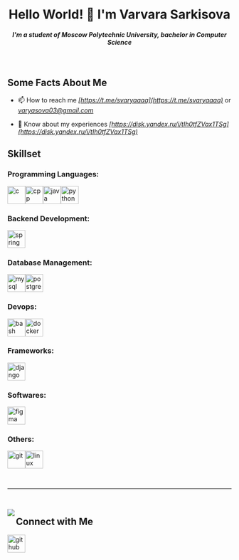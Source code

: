<h1 align="center">Hello World! 👋 I'm Varvara Sarkisova</h1>

<h5 align="center">I'm a student of Moscow Polytechnic University, bachelor in Computer Science
</h5><br>

<h2 align="left">Some Facts About Me</h2>

- 📫 How to reach me *[https://t.me/svaryaaaa](https://t.me/svaryaaaa)* or *[varyasova03@gmail.com](varyasova03@gmail.com)*

- 📄 Know about my experiences *[https://disk.yandex.ru/i/tIh0tfZVax1TSg](https://disk.yandex.ru/i/tIh0tfZVax1TSg)*

<h2 align="left">Skillset</h2>

<h3 align="left">Programming Languages:</h3>

<p align='left'><img src="https://raw.githubusercontent.com/ryantusi/Github_Profile_README_Generator/main/src/images/icons/ProgrammingLanguages/c.svg" width='40' height='40' title='c'/><img src="https://raw.githubusercontent.com/ryantusi/Github_Profile_README_Generator/main/src/images/icons/ProgrammingLanguages/cpp.svg" width='40' height='40' title='cpp'/><img src="https://raw.githubusercontent.com/ryantusi/Github_Profile_README_Generator/main/src/images/icons/ProgrammingLanguages/java.svg" width='40' height='40' title='java'/><img src="https://raw.githubusercontent.com/ryantusi/Github_Profile_README_Generator/main/src/images/icons/ProgrammingLanguages/python.svg" width='40' height='40' title='python'/></p>

<h3 align="left">Backend Development:</h3>

<p align='left'><img src="https://raw.githubusercontent.com/ryantusi/Github_Profile_README_Generator/main/src/images/icons/BackendDevelopment/spring.svg" width='40' height='40' title='spring'/></p>

<h3 align="left">Database Management:</h3>

<p align='left'><img src="https://raw.githubusercontent.com/ryantusi/Github_Profile_README_Generator/main/src/images/icons/Database/mysql.svg" width='40' height='40' title='mysql'/><img src="https://raw.githubusercontent.com/ryantusi/Github_Profile_README_Generator/main/src/images/icons/Database/postgresql.svg" width='40' height='40' title='postgresql'/></p>

<h3 align="left">Devops:</h3>

<p align='left'><img src="https://raw.githubusercontent.com/ryantusi/Github_Profile_README_Generator/main/src/images/icons/Devops/bash.svg" width='40' height='40' title='bash'/><img src="https://raw.githubusercontent.com/ryantusi/Github_Profile_README_Generator/main/src/images/icons/Devops/docker.svg" width='40' height='40' title='docker'/></p>

<h3 align="left">Frameworks:</h3>

<p align='left'><img src="https://raw.githubusercontent.com/ryantusi/Github_Profile_README_Generator/main/src/images/icons/Framework/django.svg" width='40' height='40' title='django'/></p>

<h3 align="left">Softwares:</h3>

<p align='left'><img src="https://raw.githubusercontent.com/ryantusi/Github_Profile_README_Generator/main/src/images/icons/Software/figma.svg" width='40' height='40' title='figma'/></p>

<h3 align="left">Others:</h3>

<p align='left'><img src="https://raw.githubusercontent.com/ryantusi/Github_Profile_README_Generator/main/src/images/icons/Other/git.svg" width='40' height='40' title='git'/><img src="https://raw.githubusercontent.com/ryantusi/Github_Profile_README_Generator/main/src/images/icons/Other/linux.svg" width='40' height='40' title='linux'/></p>

<br><hr><br>

<img align="left" src="https://komarev.com/ghpvc/?username=variaaaaa&label=Profile%20views&color=0e75b6&style=flat" />

<h2 align="left">Connect with Me</h2>

<p align='left'><a href="https://github.com/variaaaaa"><img src="https://raw.githubusercontent.com/ryantusi/Github_Profile_README_Generator/main/src/images/icons/Social/github.svg" width="40" height='40' title="github"/></a></p>
